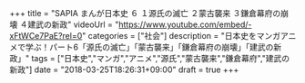 +++
title =  "SAPIA まんが日本史 ６ １源氏の滅亡 ２蒙古襲来 ３鎌倉幕府の崩壊 ４建武の新政"
videoUrl = "https://www.youtube.com/embed/-xFtWCe7PaE?rel=0"
categories = ["社会"]
description = "日本史をマンガアニメで学ぶ！パート6「源氏の滅亡」「蒙古襲来」「鎌倉幕府の崩壊」「建武の新政」"
tags = ["日本史","マンガ","アニメ","源氏","蒙古襲来","鎌倉幕府","建武の新政"]
date = "2018-03-25T18:26:31+09:00"
draft = true
+++

